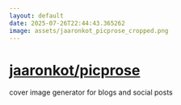 ```yaml
---
layout: default
date: 2025-07-26T22:44:43.365262
image: assets/jaaronkot_picprose_cropped.png
---
```


# [jaaronkot/picprose](https://github.com/jaaronkot/picprose)

cover image generator for blogs and social posts
